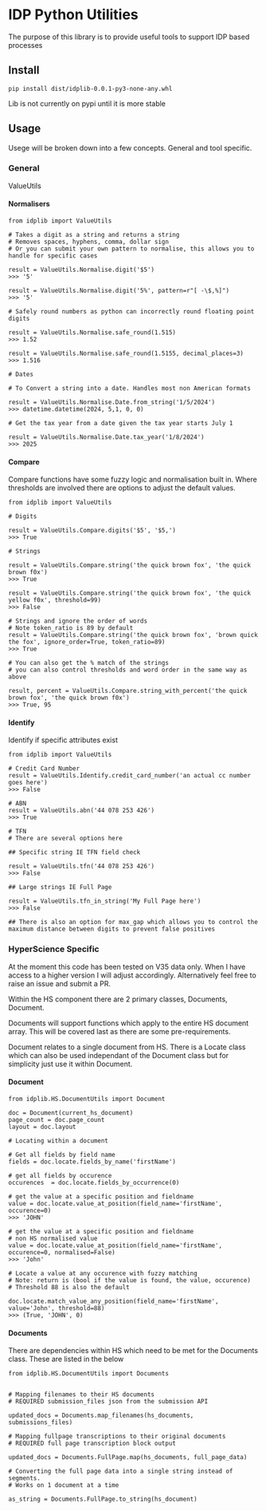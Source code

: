 # IDP Python Utilities

The purpose of this library is to provide useful tools to support IDP based processes


## Install

```
pip install dist/idplib-0.0.1-py3-none-any.whl
```

Lib is not currently on pypi until it is more stable

## Usage

Usege will be broken down into a few concepts. General and tool specific.

### General

ValueUtils 

#### Normalisers
```
from idplib import ValueUtils

# Takes a digit as a string and returns a string 
# Removes spaces, hyphens, comma, dollar sign
# Or you can submit your own pattern to normalise, this allows you to handle for specific cases

result = ValueUtils.Normalise.digit('$5')
>>> '5'

result = ValueUtils.Normalise.digit('5%', pattern=r"[ -\$,%]")
>>> '5'

# Safely round numbers as python can incorrectly round floating point digits

result = ValueUtils.Normalise.safe_round(1.515)
>>> 1.52

result = ValueUtils.Normalise.safe_round(1.5155, decimal_places=3)
>>> 1.516

# Dates

# To Convert a string into a date. Handles most non American formats

result = ValueUtils.Normalise.Date.from_string('1/5/2024')
>>> datetime.datetime(2024, 5,1, 0, 0)

# Get the tax year from a date given the tax year starts July 1

result = ValueUtils.Normalise.Date.tax_year('1/8/2024')
>>> 2025

```

#### Compare

Compare functions have some fuzzy logic and normalisation built in. Where thresholds are involved there are options to adjust the default values.

```
from idplib import ValueUtils

# Digits

result = ValueUtils.Compare.digits('$5', '$5,')
>>> True

# Strings

result = ValueUtils.Compare.string('the quick brown fox', 'the quick brown f0x')
>>> True

result = ValueUtils.Compare.string('the quick brown fox', 'the quick yellow f0x', threshold=99)
>>> False

# Strings and ignore the order of words
# Note token_ratio is 89 by default
result = ValueUtils.Compare.string('the quick brown fox', 'brown quick the fox', ignore_order=True, token_ratio=89)
>>> True

# You can also get the % match of the strings
# you can also control thresholds and word order in the same way as above

result, percent = ValueUtils.Compare.string_with_percent('the quick brown fox', 'the quick brown f0x')
>>> True, 95
```

#### Identify

Identify if specific attributes exist

```
from idplib import ValueUtils

# Credit Card Number
result = ValueUtils.Identify.credit_card_number('an actual cc number goes here')
>>> False

# ABN 
result = ValueUtils.abn('44 078 253 426')
>>> True

# TFN
# There are several options here

## Specific string IE TFN field check

result = ValueUtils.tfn('44 078 253 426')
>>> False

## Large strings IE Full Page

result = ValueUtils.tfn_in_string('My Full Page here')
>>> False

## There is also an option for max_gap which allows you to control the maximum distance between digits to prevent false positives
```

### HyperScience Specific

At the moment this code has been tested on V35 data only. 
When I have access to a higher version I will adjust accordingly. Alternatively feel free to raise an issue and submit a PR.

Within the HS component there are 2 primary classes, Documents, Document.

Documents will support functions which apply to the entire HS document array. This will be covered last as there are some pre-requirements.

Document relates to a single document from HS. There is a Locate class which can also be used independant of the Document class but for simplicity just use it within Document.

#### Document
```
from idplib.HS.DocumentUtils import Document

doc = Document(current_hs_document)
page_count = doc.page_count
layout = doc.layout

# Locating within a document

# Get all fields by field name
fields = doc.locate.fields_by_name('firstName')

# get all fields by occurence
occurences  = doc.locate.fields_by_occurrence(0)

# get the value at a specific position and fieldname
value = doc.locate.value_at_position(field_name='firstName', occurence=0)
>>> 'JOHN'

# get the value at a specific position and fieldname
# non HS normalised value
value = doc.locate.value_at_position(field_name='firstName', occurence=0, normalised=False)
>>> 'John'

# Locate a value at any occurence with fuzzy matching
# Note: return is (bool if the value is found, the value, occurence)
# Threshold 88 is also the default

doc.locate.match_value_any_position(field_name='firstName', value='John', threshold=88)
>>> (True, 'JOHN', 0)

```

#### Documents

There are dependencies within HS which need to be met for the Documents class. These are listed in the below

```
from idplib.HS.DocumentUtils import Documents


# Mapping filenames to their HS documents
# REQUIRED submission_files json from the submission API

updated_docs = Documents.map_filenames(hs_documents, submissions_files)

# Mapping fullpage transcriptions to their original documents
# REQUIRED full page transcription block output

updated_docs = Documents.FullPage.map(hs_documents, full_page_data)

# Converting the full page data into a single string instead of segments.
# Works on 1 document at a time

as_string = Documents.FullPage.to_string(hs_document)

```